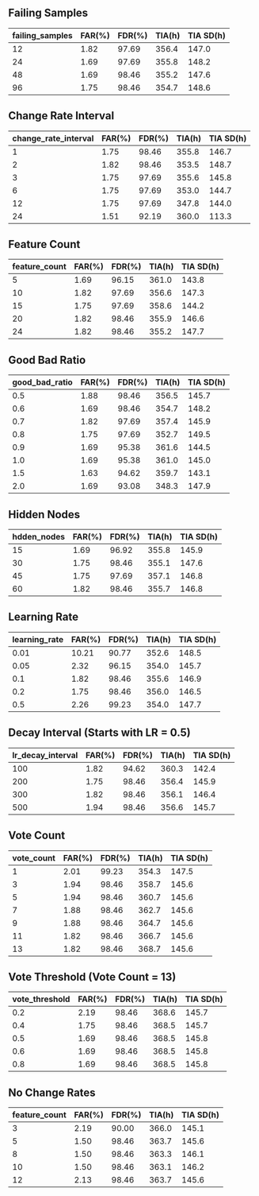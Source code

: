 ## Failing Samples

|failing_samples|FAR(%)|FDR(%)|TIA(h)|TIA SD(h)|
|-------------|------|------|------|---------|
|12|1.82|97.69|356.4|147.0|
|24|1.69|97.69|355.8|148.2|
|48|1.69|98.46|355.2|147.6|
|96|1.75|98.46|354.7|148.6|

## Change Rate Interval

|change_rate_interval|FAR(%)|FDR(%)|TIA(h)|TIA SD(h)|
|-------------|------|------|------|---------|
|1|1.75|98.46|355.8|146.7|
|2|1.82|98.46|353.5|148.7|
|3|1.75|97.69|355.6|145.8|
|6|1.75|97.69|353.0|144.7|
|12|1.75|97.69|347.8|144.0|
|24|1.51|92.19|360.0|113.3|

## Feature Count

|feature_count|FAR(%)|FDR(%)|TIA(h)|TIA SD(h)|
|-------------|------|------|------|---------|
|5|1.69|96.15|361.0|143.8|
|10|1.82|97.69|356.6|147.3|
|15|1.75|97.69|358.6|144.2|
|20|1.82|98.46|355.9|146.6|
|24|1.82|98.46|355.2|147.7|

## Good Bad Ratio
|good_bad_ratio|FAR(%)|FDR(%)|TIA(h)|TIA SD(h)|
|-------------|------|------|------|---------|
|0.5|1.88|98.46|356.5|145.7|
|0.6|1.69|98.46|354.7|148.2|
|0.7|1.82|97.69|357.4|145.9|
|0.8|1.75|97.69|352.7|149.5|
|0.9|1.69|95.38|361.6|144.5|
|1.0|1.69|95.38|361.0|145.0|
|1.5|1.63|94.62|359.7|143.1|
|2.0|1.69|93.08|348.3|147.9|

## Hidden Nodes

|hdden_nodes|FAR(%)|FDR(%)|TIA(h)|TIA SD(h)|
|-------------|------|------|------|---------|
|15|1.69|96.92|355.8|145.9|
|30|1.75|98.46|355.1|147.6|
|45|1.75|97.69|357.1|146.8|
|60|1.82|98.46|355.7|146.8|

## Learning Rate

|learning_rate|FAR(%)|FDR(%)|TIA(h)|TIA SD(h)|
|-------------|------|------|------|---------|
|0.01|10.21|90.77|352.6|148.5|
|0.05|2.32|96.15|354.0|145.7|
|0.1|1.82|98.46|355.6|146.9|
|0.2|1.75|98.46|356.0|146.5|
|0.5|2.26|99.23|354.0|147.7|

## Decay Interval (Starts with LR = 0.5)

|lr_decay_interval|FAR(%)|FDR(%)|TIA(h)|TIA SD(h)|
|-------------|------|------|------|---------|
|100|1.82|94.62|360.3|142.4|
|200|1.75|98.46|356.4|145.9|
|300|1.82|98.46|356.1|146.4|
|500|1.94|98.46|356.6|145.7|

## Vote Count

|vote_count|FAR(%)|FDR(%)|TIA(h)|TIA SD(h)|
|-------------|------|------|------|---------|
|1|2.01|99.23|354.3|147.5|
|3|1.94|98.46|358.7|145.6|
|5|1.94|98.46|360.7|145.6|
|7|1.88|98.46|362.7|145.6|
|9|1.88|98.46|364.7|145.6|
|11|1.82|98.46|366.7|145.6|
|13|1.82|98.46|368.7|145.6|

## Vote Threshold (Vote Count = 13)

|vote_threshold|FAR(%)|FDR(%)|TIA(h)|TIA SD(h)|
|-------------|------|------|------|---------|
|0.2|2.19|98.46|368.6|145.7|
|0.4|1.75|98.46|368.5|145.7|
|0.5|1.69|98.46|368.5|145.8|
|0.6|1.69|98.46|368.5|145.8|
|0.8|1.69|98.46|368.5|145.8|

## No Change Rates

|feature_count|FAR(%)|FDR(%)|TIA(h)|TIA SD(h)|
|-------------|------|------|------|---------|
|3|2.19|90.00|366.0|145.1|
|5|1.50|98.46|363.7|145.6|
|8|1.50|98.46|363.3|146.1|
|10|1.50|98.46|363.1|146.2|
|12|2.13|98.46|363.7|145.6|